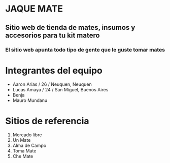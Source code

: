 # JAQUE MATE

## Sitio web de tienda de mates, insumos y accesorios para tu kit matero
### El sitio web apunta todo tipo de gente que le guste tomar mates

# Integrantes del equipo
- Aaron Arias / 26 / Neuquen, Neuquen
- Lucas Amaya / 24 / San Miguel, Buenos Aires
- Benja
- Mauro Mundanu

# Sitios de referencia
1. Mercado libre
2. Un Mate
3. Alma de Campo
4. Toma Mate
5. Che Mate

